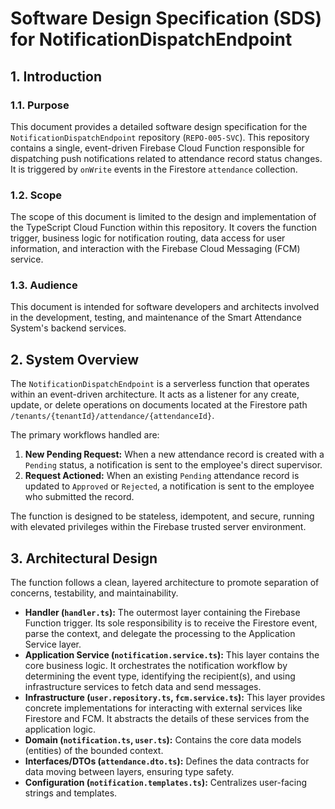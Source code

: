 # Software Design Specification (SDS) for NotificationDispatchEndpoint

## 1. Introduction

### 1.1. Purpose

This document provides a detailed software design specification for the `NotificationDispatchEndpoint` repository (`REPO-005-SVC`). This repository contains a single, event-driven Firebase Cloud Function responsible for dispatching push notifications related to attendance record status changes. It is triggered by `onWrite` events in the Firestore `attendance` collection.

### 1.2. Scope

The scope of this document is limited to the design and implementation of the TypeScript Cloud Function within this repository. It covers the function trigger, business logic for notification routing, data access for user information, and interaction with the Firebase Cloud Messaging (FCM) service.

### 1.3. Audience

This document is intended for software developers and architects involved in the development, testing, and maintenance of the Smart Attendance System's backend services.

## 2. System Overview

The `NotificationDispatchEndpoint` is a serverless function that operates within an event-driven architecture. It acts as a listener for any create, update, or delete operations on documents located at the Firestore path `/tenants/{tenantId}/attendance/{attendanceId}`.

The primary workflows handled are:
1.  **New Pending Request:** When a new attendance record is created with a `Pending` status, a notification is sent to the employee's direct supervisor.
2.  **Request Actioned:** When an existing `Pending` attendance record is updated to `Approved` or `Rejected`, a notification is sent to the employee who submitted the record.

The function is designed to be stateless, idempotent, and secure, running with elevated privileges within the Firebase trusted server environment.

## 3. Architectural Design

The function follows a clean, layered architecture to promote separation of concerns, testability, and maintainability.

-   **Handler (`handler.ts`):** The outermost layer containing the Firebase Function trigger. Its sole responsibility is to receive the Firestore event, parse the context, and delegate the processing to the Application Service layer.
-   **Application Service (`notification.service.ts`):** This layer contains the core business logic. It orchestrates the notification workflow by determining the event type, identifying the recipient(s), and using infrastructure services to fetch data and send messages.
-   **Infrastructure (`user.repository.ts`, `fcm.service.ts`):** This layer provides concrete implementations for interacting with external services like Firestore and FCM. It abstracts the details of these services from the application logic.
-   **Domain (`notification.ts`, `user.ts`):** Contains the core data models (entities) of the bounded context.
-   **Interfaces/DTOs (`attendance.dto.ts`):** Defines the data contracts for data moving between layers, ensuring type safety.
-   **Configuration (`notification.templates.ts`):** Centralizes user-facing strings and templates.

